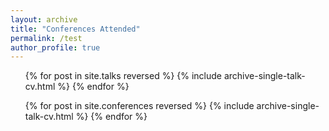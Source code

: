 ```yaml
---
layout: archive
title: "Conferences Attended"
permalink: /test
author_profile: true
---
```



  <ul>{% for post in site.talks reversed %}
    {% include archive-single-talk-cv.html %}
  {% endfor %}</ul>

  <ul>{% for post in site.conferences reversed %}
  {% include archive-single-talk-cv.html %}
{% endfor %}</ul>
